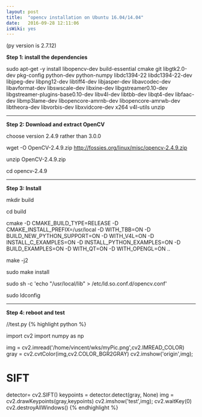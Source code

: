 ```yaml
---
layout: post
title:  "opencv installation on Ubuntu 16.04/14.04"
date:   2016-09-28 12:11:06
isWiki: yes
---
```

(py version is 2.7.12)

**Step 1: install the dependencies**

sudo apt-get -y install libopencv-dev build-essential cmake git libgtk2.0-dev pkg-config python-dev python-numpy libdc1394-22 libdc1394-22-dev libjpeg-dev libpng12-dev libtiff4-dev libjasper-dev libavcodec-dev libavformat-dev libswscale-dev libxine-dev libgstreamer0.10-dev libgstreamer-plugins-base0.10-dev libv4l-dev libtbb-dev libqt4-dev libfaac-dev libmp3lame-dev libopencore-amrnb-dev libopencore-amrwb-dev libtheora-dev libvorbis-dev libxvidcore-dev x264 v4l-utils unzip


---

**Step 2: Download and extract OpenCV**

choose version 2.4.9 rather than 3.0.0

wget -O OpenCV-2.4.9.zip http://fossies.org/linux/misc/opencv-2.4.9.zip

unzip OpenCV-2.4.9.zip

cd opencv-2.4.9


---

**Step 3: Install**

mkdir build

cd build

cmake -D CMAKE_BUILD_TYPE=RELEASE -D CMAKE_INSTALL_PREFIX=/usr/local -D WITH_TBB=ON -D BUILD_NEW_PYTHON_SUPPORT=ON -D WITH_V4L=ON -D INSTALL_C_EXAMPLES=ON -D INSTALL_PYTHON_EXAMPLES=ON -D BUILD_EXAMPLES=ON -D WITH_QT=ON -D WITH_OPENGL=ON ..

make -j2

sudo make install

sudo sh -c 'echo "/usr/local/lib" > /etc/ld.so.conf.d/opencv.conf'

sudo ldconfig

---

**Step 4: reboot and test**

//test.py
{% highlight python %}

import cv2
import numpy as np

img = cv2.imread('/home/vincent/wks/myPic.png',cv2.IMREAD_COLOR)
gray = cv2.cvtColor(img,cv2.COLOR_BGR2GRAY)
cv2.imshow('origin',img);

# SIFT
detector= cv2.SIFT()
keypoints = detector.detect(gray, None)
img = cv2.drawKeypoints(gray,keypoints)
cv2.imshow('test',img);
cv2.waitKey(0)
cv2.destroyAllWindows()
{% endhighlight %}
